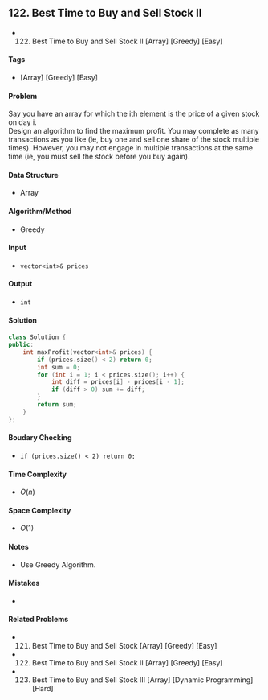 ## 122. Best Time to Buy and Sell Stock II
- 122. Best Time to Buy and Sell Stock II [Array] [Greedy] [Easy]

#### Tags
- [Array] [Greedy] [Easy]

#### Problem
Say you have an array for which the ith element is the price of a given stock on day i.  
Design an algorithm to find the maximum profit. You may complete as many transactions as you like (ie, buy one and sell one share of the stock multiple times). However, you may not engage in multiple transactions at the same time (ie, you must sell the stock before you buy again).

#### Data Structure
- Array

#### Algorithm/Method
- Greedy

#### Input
- `vector<int>& prices`

#### Output
- `int`

#### Solution
``` C++
class Solution {
public:
    int maxProfit(vector<int>& prices) {
        if (prices.size() < 2) return 0;
        int sum = 0;
        for (int i = 1; i < prices.size(); i++) {
            int diff = prices[i] - prices[i - 1];
            if (diff > 0) sum += diff;
        }
        return sum;
    }
};
```

#### Boudary Checking
- `if (prices.size() < 2) return 0;`

#### Time Complexity
- $O(n)$

#### Space Complexity
- $O(1)$

#### Notes
- Use Greedy Algorithm.

#### Mistakes
- 

#### Related Problems
- 121. Best Time to Buy and Sell Stock [Array] [Greedy] [Easy]
- 122. Best Time to Buy and Sell Stock II [Array] [Greedy] [Easy]
- 123. Best Time to Buy and Sell Stock III [Array] [Dynamic Programming] [Hard]
